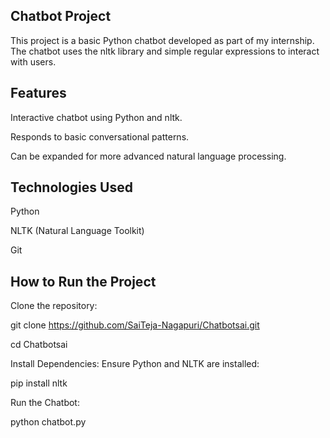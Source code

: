 ## Chatbot Project
This project is a basic Python chatbot developed as part of my internship. The chatbot uses the nltk library and simple regular expressions to interact with users.

## Features
Interactive chatbot using Python and nltk.

Responds to basic conversational patterns.

Can be expanded for more advanced natural language processing.

## Technologies Used
Python

NLTK (Natural Language Toolkit)

Git

## How to Run the Project
Clone the repository:

  git clone https://github.com/SaiTeja-Nagapuri/Chatbotsai.git
  
  cd Chatbotsai
  
Install Dependencies: Ensure Python and NLTK are installed:

  pip install nltk
  
Run the Chatbot:

  python chatbot.py
